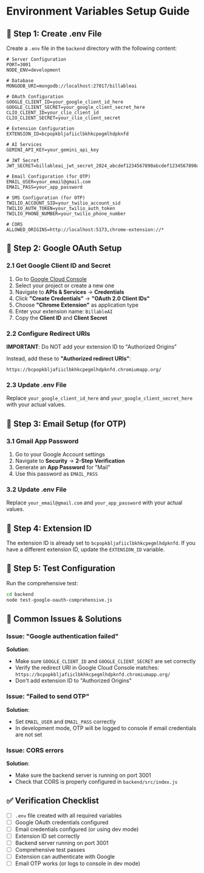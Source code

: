 # Environment Variables Setup Guide

## 🔧 **Step 1: Create .env File**

Create a `.env` file in the `backend` directory with the following content:

```env
# Server Configuration
PORT=3001
NODE_ENV=development

# Database
MONGODB_URI=mongodb://localhost:27017/billableai

# OAuth Configuration
GOOGLE_CLIENT_ID=your_google_client_id_here
GOOGLE_CLIENT_SECRET=your_google_client_secret_here
CLIO_CLIENT_ID=your_clio_client_id
CLIO_CLIENT_SECRET=your_clio_client_secret

# Extension Configuration
EXTENSION_ID=bcpopkbljafiiclbkhkcpegmlhdpknfd

# AI Services
GEMINI_API_KEY=your_gemini_api_key

# JWT Secret
JWT_SECRET=billableai_jwt_secret_2024_abcdef1234567890abcdef1234567890abcdef1234567890abcdef1234567890abcdef1234567890abcdef1234567890

# Email Configuration (for OTP)
EMAIL_USER=your_email@gmail.com
EMAIL_PASS=your_app_password

# SMS Configuration (for OTP)
TWILIO_ACCOUNT_SID=your_twilio_account_sid
TWILIO_AUTH_TOKEN=your_twilio_auth_token
TWILIO_PHONE_NUMBER=your_twilio_phone_number

# CORS
ALLOWED_ORIGINS=http://localhost:5173,chrome-extension://*
```

## 🔧 **Step 2: Google OAuth Setup**

### 2.1 Get Google Client ID and Secret
1. Go to [Google Cloud Console](https://console.cloud.google.com/)
2. Select your project or create a new one
3. Navigate to **APIs & Services** → **Credentials**
4. Click **"Create Credentials"** → **"OAuth 2.0 Client IDs"**
5. Choose **"Chrome Extension"** as application type
6. Enter your extension name: `BillableAI`
7. Copy the **Client ID** and **Client Secret**

### 2.2 Configure Redirect URIs
**IMPORTANT**: Do NOT add your extension ID to "Authorized Origins"

Instead, add these to **"Authorized redirect URIs"**:

```
https://bcpopkbljafiiclbkhkcpegmlhdpknfd.chromiumapp.org/
```

### 2.3 Update .env File
Replace `your_google_client_id_here` and `your_google_client_secret_here` with your actual values.

## 🔧 **Step 3: Email Setup (for OTP)**

### 3.1 Gmail App Password
1. Go to your Google Account settings
2. Navigate to **Security** → **2-Step Verification**
3. Generate an **App Password** for "Mail"
4. Use this password as `EMAIL_PASS`

### 3.2 Update .env File
Replace `your_email@gmail.com` and `your_app_password` with your actual values.

## 🔧 **Step 4: Extension ID**

The extension ID is already set to `bcpopkbljafiiclbkhkcpegmlhdpknfd`. If you have a different extension ID, update the `EXTENSION_ID` variable.

## 🔧 **Step 5: Test Configuration**

Run the comprehensive test:

```bash
cd backend
node test-google-oauth-comprehensive.js
```

## 🚨 **Common Issues & Solutions**

### Issue: "Google authentication failed"
**Solution**: 
- Make sure `GOOGLE_CLIENT_ID` and `GOOGLE_CLIENT_SECRET` are set correctly
- Verify the redirect URI in Google Cloud Console matches: `https://bcpopkbljafiiclbkhkcpegmlhdpknfd.chromiumapp.org/`
- Don't add extension ID to "Authorized Origins"

### Issue: "Failed to send OTP"
**Solution**:
- Set `EMAIL_USER` and `EMAIL_PASS` correctly
- In development mode, OTP will be logged to console if email credentials are not set

### Issue: CORS errors
**Solution**:
- Make sure the backend server is running on port 3001
- Check that CORS is properly configured in `backend/src/index.js`

## ✅ **Verification Checklist**

- [ ] `.env` file created with all required variables
- [ ] Google OAuth credentials configured
- [ ] Email credentials configured (or using dev mode)
- [ ] Extension ID set correctly
- [ ] Backend server running on port 3001
- [ ] Comprehensive test passes
- [ ] Extension can authenticate with Google
- [ ] Email OTP works (or logs to console in dev mode) 